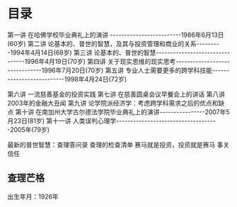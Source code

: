 # 目录
第一讲 在哈佛学校毕业典礼上的演讲  -------------------------1986年6月13日(60岁)
第二讲 论基本的、普世的智慧，及其与投资管理和商业的关系---------1994年4月14日(68岁)
第三讲 论基本的、普世的智慧--------------------------------1996年4月19日(70岁)
第四讲 关于现实思维的现实思考-------------------------------1996年7月20日(70岁)
第五讲 专业人士需要更多的跨学科技能--------------------------1998年4月24日(72岁)

第六讲 一流慈善基金的投资实践
第七讲 在慈善圆桌会议早餐会上的讲话
第八讲 2003年的金融大丑闻
第九讲 论学院派经济学：考虑跨学科需求之后的优点和缺点
第十讲 在南加州大学古尔德法学院毕业典礼上的演讲----------------2007年5月23日(81岁)
第十一讲 人类误判心理学------------------------------------2005年(79岁)

最新的普世智慧：查理答问录
查理的检查清单
赛马就是投资，投资就是赛马
事关信任

## 查理芒格
出生年月：1926年